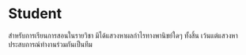# Student
สำหรับการเรียนการสอนในรายวิชา มิได้แสวงหาผลกำไรทางพานิชย์ใดๆ ทั้งสิ้น เว้นแต่แสวงหาประสบการณ์ทำงานร่วมกันเป็นทีม
